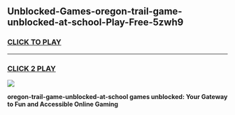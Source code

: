 
## Unblocked-Games-oregon-trail-game-unblocked-at-school-Play-Free-5zwh9
<h3>
<a href="https://premium76.site?title=oregon-trail-game-unblocked-at-school&ref=18A1">CLICK TO PLAY</a></h3>
<hr>

<h3>
<a href="https://premium76.site?title=oregon-trail-game-unblocked-at-school&ref=18A1">CLICK 2 PLAY</a>
  
</h3>

<a href="https://premium76.site?title=oregon-trail-game-unblocked-at-school&ref=18A1"><img src="https://clearcache.store/games.png"></a>


**oregon-trail-game-unblocked-at-school games unblocked: Your Gateway to Fun and Accessible Online Gaming**
